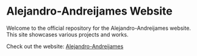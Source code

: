 # Alejandro-Andreijames Website

Welcome to the official repository for the Alejandro-Andreijames website. This site showcases various projects and works.

Check out the website: [Alejandro-Andreijames](https://alejandro-andreijames.netlify.app/)
